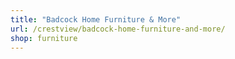 ```yaml
---
title: "Badcock Home Furniture & More"
url: /crestview/badcock-home-furniture-and-more/
shop: furniture
---
```

